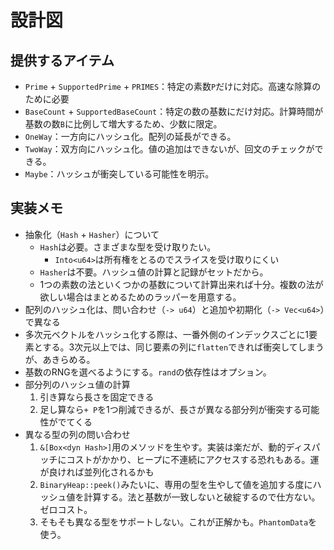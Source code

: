 # 設計図

## 提供するアイテム

- `Prime` + `SupportedPrime` + `PRIMES`：特定の素数`P`だけに対応。高速な除算のために必要
- `BaseCount` + `SupportedBaseCount`：特定の数の基数にだけ対応。計算時間が基数の数`B`に比例して増大するため、少数に限定。
- `OneWay`：一方向にハッシュ化。配列の延長ができる。
- `TwoWay`：双方向にハッシュ化。値の追加はできないが、回文のチェックができる。
- `Maybe`：ハッシュが衝突している可能性を明示。

## 実装メモ

- 抽象化（`Hash` + `Hasher`）について
  - `Hash`は必要。さまざまな型を受け取りたい。
    - `Into<u64>`は所有権をとるのでスライスを受け取りにくい
  - `Hasher`は不要。ハッシュ値の計算と記録がセットだから。
  - 1つの素数の法といくつかの基数について計算出来れば十分。複数の法が欲しい場合はまとめるためのラッパーを用意する。
- 配列のハッシュ化は、問い合わせ（`-> u64`）と追加や初期化（`-> Vec<u64>`）で異なる
- 多次元ベクトルをハッシュ化する際は、一番外側のインデックスごとに1要素とする。3次元以上では、同じ要素の列に`flatten`できれば衝突してしまうが、あきらめる。
- 基数のRNGを選べるようにする。`rand`の依存性はオプション。
- 部分列のハッシュ値の計算
  1. 引き算なら長さを固定できる
  2. 足し算なら`+ P`を1つ削減できるが、長さが異なる部分列が衝突する可能性がでてくる
- 異なる型の列の問い合わせ
  1. `&[Box<dyn Hash>]`用のメソッドを生やす。実装は楽だが、動的ディスパッチにコストがかかり、ヒープに不連続にアクセスする恐れもある。運が良ければ並列化されるかも
  2. `BinaryHeap::peek()`みたいに、専用の型を生やして値を追加する度にハッシュ値を計算する。法と基数が一致しないと破綻するので仕方ない。ゼロコスト。
  3. そもそも異なる型をサポートしない。これが正解かも。`PhantomData`を使う。
